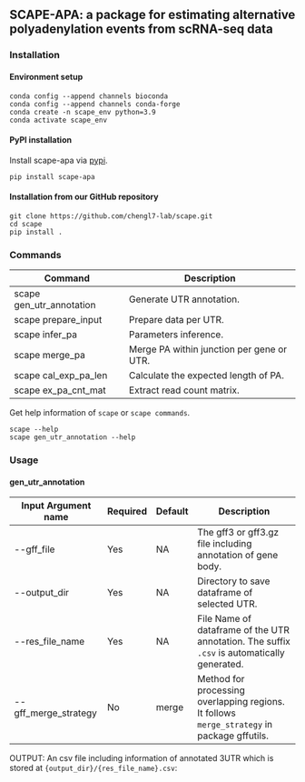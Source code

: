 ## SCAPE-APA: a package for estimating alternative polyadenylation events from scRNA-seq data

### Installation

#### Environment setup
```
conda config --append channels bioconda 
conda config --append channels conda-forge 
conda create -n scape_env python=3.9
conda activate scape_env
```
#### PyPI installation
Install scape-apa via [pypi](https://pypi.org/project/scape-apa).
```
pip install scape-apa
```
#### Installation from our GitHub repository
```
git clone https://github.com/chengl7-lab/scape.git
cd scape
pip install .
```

### Commands

| Command | Description |
| --- | --- |
| scape gen_utr_annotation | Generate UTR annotation. |
| scape prepare_input | Prepare data per UTR. |
| scape infer_pa | Parameters inference. |
| scape merge_pa | Merge PA within junction per gene or UTR. |
| scape cal_exp_pa_len | Calculate the expected length of PA. |
| scape ex_pa_cnt_mat | Extract read count matrix. |

Get help information of `scape` or `scape commands`.
```
scape --help
scape gen_utr_annotation --help
```

### Usage

#### gen_utr_annotation

| Input Argument name | Required | Default | Description |
| --- | --- |  --- |  --- | 
| --gff_file | Yes | NA | The gff3 or gff3.gz file including annotation of gene body. |
| --output_dir | Yes | NA | Directory to save dataframe of selected UTR. |
| --res_file_name | Yes | NA | File Name of dataframe of the UTR annotation. The suffix `.csv` is automatically generated. |
| --gff_merge_strategy | No | merge | Method for processing overlapping regions. It follows `merge_strategy` in package gffutils. |

OUTPUT: An csv file including information of annotated 3UTR which is stored at `{output_dir}/{res_file_name}.csv`:



